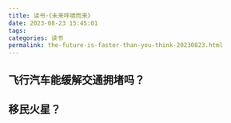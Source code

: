 ```yaml
---
title: 读书·《未来呼啸而来》
date: 2023-08-23 15:45:01
tags: 
categories: 读书
permalink: the-future-is-faster-than-you-think-20230823.html
---
```


## 飞行汽车能缓解交通拥堵吗？



## 移民火星？
